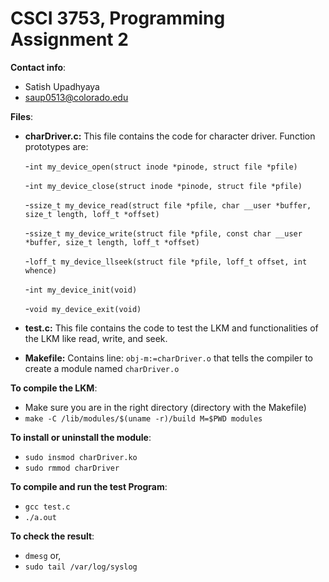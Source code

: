 # CSCI 3753, Programming Assignment 2

**Contact info**:
 - Satish Upadhyaya
 - saup0513@colorado.edu

**Files**:

- <b>charDriver.c:</b> This file contains the code for character driver. Function prototypes are: 

  -`int my_device_open(struct inode *pinode, struct file *pfile)`
  
  -`int my_device_close(struct inode *pinode, struct file *pfile)`
  
  -`ssize_t my_device_read(struct file *pfile, char __user *buffer, size_t length, loff_t *offset)`
  
  -`ssize_t my_device_write(struct file *pfile, const char __user *buffer, size_t length, loff_t *offset)`
  
  -`loff_t my_device_llseek(struct file *pfile, loff_t offset, int whence)`
  
  -`int my_device_init(void)`
  
  -`void my_device_exit(void)`
  
- <b>test.c:</b> This file contains the code to test the LKM and functionalities of the LKM like read, write, and seek.
- <b>Makefile:</b> Contains line: `obj-m:=charDriver.o` that tells the compiler to create a module named `charDriver.o`

**To compile the LKM**:
- Make sure you are in the right directory (directory with the Makefile)
- `make -C /lib/modules/$(uname -r)/build M=$PWD modules` 

**To install or uninstall the module**:
- `sudo insmod charDriver.ko` 
- `sudo rmmod charDriver`

**To compile and run the test Program**:
- `gcc test.c`
- `./a.out`

**To check the result**:
- `dmesg`  or, 
- `sudo tail /var/log/syslog` 